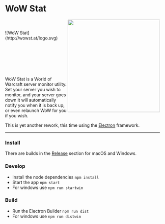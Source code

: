 # WoW Stat

<img align="right" height="300px" src="http://wowst.at/screenshot.png">
<br><br>
![WoW Stat](http://wowst.at/logo.svg)
<br><br><br><br><br><br><br>

WoW Stat is a World of Warcraft server monitor utility. Set your server you wish to monitor, and your server goes down it will automatically notify you when it is back up, or even relaunch WoW for you if you wish.

This is yet another rework, this time using the [Electron](http://electron.atom.io/) framework.

---

### Install

There are builds in the [Release](https://github.com/arzynik/wowstat/releases) section for macOS and Windows.

### Develop

- Install the node dependencies `npm install`
- Start the app `npm start`
- For windows use `npm run startwin`

### Build

- Run the Electron Builder `npm run dist`
- For windows use `npm run distwin`